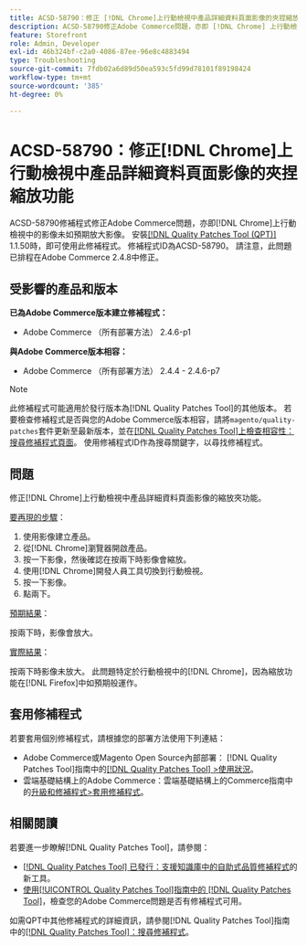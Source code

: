 ```yaml
---
title: ACSD-58790：修正 [!DNL Chrome]上行動檢視中產品詳細資料頁面影像的夾捏縮放功能
description: ACSD-58790修正Adobe Commerce問題，亦即 [!DNL Chrome] 上行動檢視中的影像未如預期放大影像。
feature: Storefront
role: Admin, Developer
exl-id: 46b324bf-c2a0-4086-87ee-96e8c4883494
type: Troubleshooting
source-git-commit: 7fdb02a6d89d50ea593c5fd99d78101f89198424
workflow-type: tm+mt
source-wordcount: '385'
ht-degree: 0%

---
```


# ACSD-58790：修正[!DNL Chrome]上行動檢視中產品詳細資料頁面影像的夾捏縮放功能

ACSD-58790修補程式修正Adobe Commerce問題，亦即[!DNL Chrome]上行動檢視中的影像未如預期放大影像。 安裝[[!DNL Quality Patches Tool (QPT)]](https://experienceleague.adobe.com/zh-hant/docs/commerce-operations/tools/quality-patches-tool/quality-patches-tool-to-self-serve-quality-patches) 1.1.50時，即可使用此修補程式。 修補程式ID為ACSD-58790。 請注意，此問題已排程在Adobe Commerce 2.4.8中修正。

## 受影響的產品和版本

**已為Adobe Commerce版本建立修補程式：**

* Adobe Commerce （所有部署方法） 2.4.6-p1

**與Adobe Commerce版本相容：**

* Adobe Commerce （所有部署方法） 2.4.4 - 2.4.6-p7

>[!NOTE]
>
>此修補程式可能適用於發行版本為[!DNL Quality Patches Tool]的其他版本。 若要檢查修補程式是否與您的Adobe Commerce版本相容，請將`magento/quality-patches`套件更新至最新版本，並在[[!DNL Quality Patches Tool]上檢查相容性：搜尋修補程式頁面](https://experienceleague.adobe.com/tools/commerce-quality-patches/index.html?lang=zh-Hant)。 使用修補程式ID作為搜尋關鍵字，以尋找修補程式。

## 問題

修正[!DNL Chrome]上行動檢視中產品詳細資料頁面影像的縮放夾功能。

<u>要再現的步驟</u>：

1. 使用影像建立產品。
1. 從[!DNL Chrome]瀏覽器開啟產品。
1. 按一下影像，然後確認在按兩下時影像會縮放。
1. 使用[!DNL Chrome]開發人員工具切換到行動檢視。
1. 按一下影像。
1. 點兩下。

<u>預期結果</u>：

按兩下時，影像會放大。

<u>實際結果</u>：

按兩下時影像未放大。 此問題特定於行動檢視中的[!DNL Chrome]，因為縮放功能在[!DNL Firefox]中如預期般運作。

## 套用修補程式

若要套用個別修補程式，請根據您的部署方法使用下列連結：

* Adobe Commerce或Magento Open Source內部部署： [!DNL Quality Patches Tool]指南中的[[!DNL Quality Patches Tool] >使用狀況](/help/tools/quality-patches-tool/usage.md)。
* 雲端基礎結構上的Adobe Commerce：雲端基礎結構上的Commerce指南中的[升級和修補程式>套用修補程式](https://experienceleague.adobe.com/docs/commerce-cloud-service/user-guide/develop/upgrade/apply-patches.html?lang=zh-Hant)。

## 相關閱讀

若要進一步瞭解[!DNL Quality Patches Tool]，請參閱：

* [[!DNL Quality Patches Tool] 已發行：支援知識庫中的自助式品質修補程式](https://experienceleague.adobe.com/zh-hant/docs/commerce-operations/tools/quality-patches-tool/quality-patches-tool-to-self-serve-quality-patches)的新工具。
* [使用[!UICONTROL Quality Patches Tool]指南中的 [!DNL Quality Patches Tool]](/help/tools/quality-patches-tool/patches-available-in-qpt/check-patch-for-magento-issue-with-magento-quality-patches.md)，檢查您的Adobe Commerce問題是否有修補程式可用。


如需QPT中其他修補程式的詳細資訊，請參閱[!DNL Quality Patches Tool]指南中的[[!DNL Quality Patches Tool]：搜尋修補程式](https://experienceleague.adobe.com/tools/commerce-quality-patches/index.html?lang=zh-Hant)。
